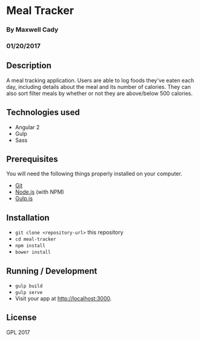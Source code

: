 # Meal Tracker
### By Maxwell Cady
### 01/20/2017
## Description
A meal tracking application. Users are able to log foods they've eaten each day, including details about the meal and its number of calories. They can also sort filter meals by whether or not they are above/below 500 calories.

## Technologies used
* Angular 2
* Gulp
* Sass

## Prerequisites

You will need the following things properly installed on your computer.

* [Git](https://git-scm.com/)
* [Node.js](https://nodejs.org/) (with NPM)
* [Gulp.js](http://gulpjs.com/)

## Installation

* `git clone <repository-url>` this repository
* `cd meal-tracker`
* `npm install`
* `bower install`

## Running / Development

* `gulp build`
* `gulp serve`
* Visit your app at [http://localhost:3000](http://localhost:3000).

## License
GPL 2017
